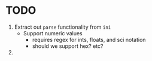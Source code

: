 TODO
====

1. Extract out `parse` functionality from `ini`
	-	Support numeric values
		- 	requires regex for ints, floats, and sci notation
		-	should we support hex? etc?
2. 

